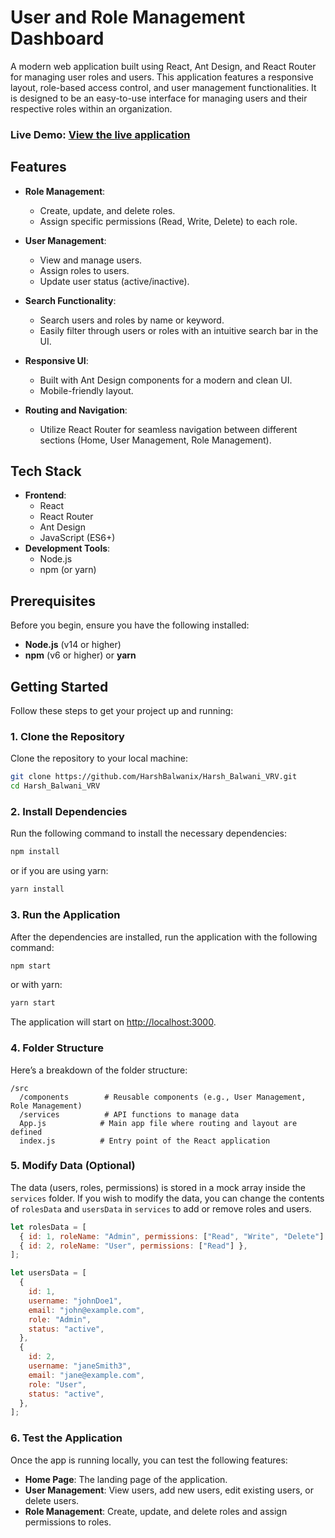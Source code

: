# User and Role Management Dashboard

A modern web application built using React, Ant Design, and React Router for managing user roles and users. This application features a responsive layout, role-based access control, and user management functionalities. It is designed to be an easy-to-use interface for managing users and their respective roles within an organization.

### Live Demo: [View the live application](https://harsh-balwani-vrv.vercel.app/)

## Features

- **Role Management**:

  - Create, update, and delete roles.
  - Assign specific permissions (Read, Write, Delete) to each role.

- **User Management**:

  - View and manage users.
  - Assign roles to users.
  - Update user status (active/inactive).

- **Search Functionality**:

  - Search users and roles by name or keyword.
  - Easily filter through users or roles with an intuitive search bar in the UI.

- **Responsive UI**:

  - Built with Ant Design components for a modern and clean UI.
  - Mobile-friendly layout.

- **Routing and Navigation**:
  - Utilize React Router for seamless navigation between different sections (Home, User Management, Role Management).

## Tech Stack

- **Frontend**:
  - React
  - React Router
  - Ant Design
  - JavaScript (ES6+)
- **Development Tools**:
  - Node.js
  - npm (or yarn)

## Prerequisites

Before you begin, ensure you have the following installed:

- **Node.js** (v14 or higher)
- **npm** (v6 or higher) or **yarn**

## Getting Started

Follow these steps to get your project up and running:

### 1. Clone the Repository

Clone the repository to your local machine:

```bash
git clone https://github.com/HarshBalwanix/Harsh_Balwani_VRV.git
cd Harsh_Balwani_VRV
```

### 2. Install Dependencies

Run the following command to install the necessary dependencies:

```bash
npm install
```

or if you are using yarn:

```bash
yarn install
```

### 3. Run the Application

After the dependencies are installed, run the application with the following command:

```bash
npm start
```

or with yarn:

```bash
yarn start
```

The application will start on [http://localhost:3000](http://localhost:3000).

### 4. Folder Structure

Here’s a breakdown of the folder structure:

```
/src
  /components        # Reusable components (e.g., User Management, Role Management)
  /services          # API functions to manage data
  App.js            # Main app file where routing and layout are defined
  index.js          # Entry point of the React application

```

### 5. Modify Data (Optional)

The data (users, roles, permissions) is stored in a mock array inside the `services` folder. If you wish to modify the data, you can change the contents of `rolesData` and `usersData` in `services` to add or remove roles and users.

```js
let rolesData = [
  { id: 1, roleName: "Admin", permissions: ["Read", "Write", "Delete"] },
  { id: 2, roleName: "User", permissions: ["Read"] },
];

let usersData = [
  {
    id: 1,
    username: "johnDoe1",
    email: "john@example.com",
    role: "Admin",
    status: "active",
  },
  {
    id: 2,
    username: "janeSmith3",
    email: "jane@example.com",
    role: "User",
    status: "active",
  },
];
```

### 6. Test the Application

Once the app is running locally, you can test the following features:

- **Home Page**: The landing page of the application.
- **User Management**: View users, add new users, edit existing users, or delete users.
- **Role Management**: Create, update, and delete roles and assign permissions to roles.
